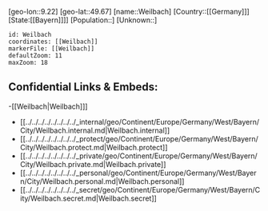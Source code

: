 ﻿---
location: [49.67,9.22]
mapzoom: [7,12] 
mapmarker: city 
type: City
tags:
- geo/City


SpocWebEntityId: 35498
isDeleted: false
confidential: public

---
[geo-lon::9.22]
[geo-lat::49.67]
[name::Weilbach]
[Country::[[Germany]]]
[State:[[Bayern]]]]
[Population::]
[Unknown::]


```leaflet
id: Weilbach
coordinates: [[Weilbach]]
markerFile: [[Weilbach]]
defaultZoom: 11 
maxZoom: 18
```


## Confidential Links & Embeds: 
-[[Weilbach|Weilbach]]] 
- [[../../../../../../../../_internal/geo/Continent/Europe/Germany/West/Bayern/City/Weilbach.internal.md|Weilbach.internal]] 
- [[../../../../../../../../_protect/geo/Continent/Europe/Germany/West/Bayern/City/Weilbach.protect.md|Weilbach.protect]] 
- [[../../../../../../../../_private/geo/Continent/Europe/Germany/West/Bayern/City/Weilbach.private.md|Weilbach.private]] 
- [[../../../../../../../../_personal/geo/Continent/Europe/Germany/West/Bayern/City/Weilbach.personal.md|Weilbach.personal]] 
- [[../../../../../../../../_secret/geo/Continent/Europe/Germany/West/Bayern/City/Weilbach.secret.md|Weilbach.secret]] 
